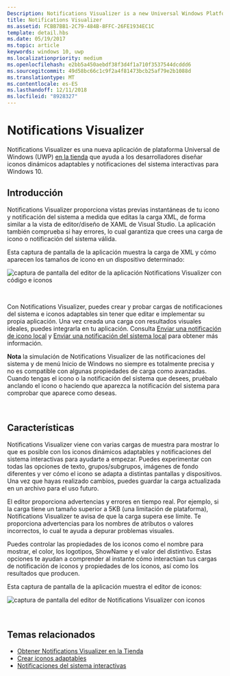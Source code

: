 ```yaml
---
Description: Notifications Visualizer is a new Universal Windows Platform (UWP) app in the Store that helps developers design adaptive live tiles for Windows 10.
title: Notifications Visualizer
ms.assetid: FCBB7BB1-2C79-484B-8FFC-26FE1934EC1C
template: detail.hbs
ms.date: 05/19/2017
ms.topic: article
keywords: windows 10, uwp
ms.localizationpriority: medium
ms.openlocfilehash: e2bb5a450aebdf38f3d4f1a710f3537544dcddd6
ms.sourcegitcommit: 49d58bc66c1c9f2a4f81473bcb25af79e2b1088d
ms.translationtype: MT
ms.contentlocale: es-ES
ms.lasthandoff: 12/11/2018
ms.locfileid: "8928327"
---
```

# <a name="notifications-visualizer"></a>Notifications Visualizer

 


Notifications Visualizer es una nueva aplicación de plataforma Universal de Windows (UWP) [en la tienda](https://www.microsoft.com/store/apps/notifications-visualizer/9nblggh5xsl1) que ayuda a los desarrolladores diseñar iconos dinámicos adaptables y notificaciones del sistema interactivas para Windows 10.


## <a name="overview"></a>Introducción

Notifications Visualizer proporciona vistas previas instantáneas de tu icono y notificación del sistema a medida que editas la carga XML, de forma similar a la vista de editor/diseño de XAML de Visual Studio. La aplicación también comprueba si hay errores, lo cual garantiza que crees una carga de icono o notificación del sistema válida.

Esta captura de pantalla de la aplicación muestra la carga de XML y cómo aparecen los tamaños de icono en un dispositivo determinado:

![captura de pantalla del editor de la aplicación Notifications Visualizer con código e iconos](images/notif-visualizer-001.png)

 

Con Notifications Visualizer, puedes crear y probar cargas de notificaciones del sistema e iconos adaptables sin tener que editar e implementar su propia aplicación. Una vez creada una carga con resultados visuales ideales, puedes integrarla en tu aplicación. Consulta [Enviar una notificación de icono local](sending-a-local-tile-notification.md) y [Enviar una notificación del sistema local](send-local-toast.md) para obtener más información.

**Nota**  la simulación de Notifications Visualizer de las notificaciones del sistema y de menú Inicio de Windows no siempre es totalmente precisa y no es compatible con algunas propiedades de carga como avanzadas. Cuando tengas el icono o la notificación del sistema que desees, pruébalo anclando el icono o haciendo que aparezca la notificación del sistema para comprobar que aparece como deseas.

 

## <a name="features"></a>Características

Notifications Visualizer viene con varias cargas de muestra para mostrar lo que es posible con los iconos dinámicos adaptables y notificaciones del sistema interactivas para ayudarte a empezar. Puedes experimentar con todas las opciones de texto, grupos/subgrupos, imágenes de fondo diferentes y ver cómo el icono se adapta a distintas pantallas y dispositivos. Una vez que hayas realizado cambios, puedes guardar la carga actualizada en un archivo para el uso futuro.

El editor proporciona advertencias y errores en tiempo real. Por ejemplo, si la carga tiene un tamaño superior a 5KB (una limitación de plataforma), Notifications Visualizer te avisa de que la carga supera ese límite. Te proporciona advertencias para los nombres de atributos o valores incorrectos, lo cual te ayuda a depurar problemas visuales.

Puedes controlar las propiedades de los iconos como el nombre para mostrar, el color, los logotipos, ShowName y el valor del distintivo. Estas opciones te ayudan a comprender al instante cómo interactúan tus cargas de notificación de iconos y propiedades de los iconos, así como los resultados que producen.

Esta captura de pantalla de la aplicación muestra el editor de iconos:

![captura de pantalla del editor de Notifications Visualizer con iconos](images/notif-visualizer-004.png)

 

## <a name="related-topics"></a>Temas relacionados

* [Obtener Notifications Visualizer en la Tienda](https://www.microsoft.com/store/apps/notifications-visualizer/9nblggh5xsl1)
* [Crear iconos adaptables](create-adaptive-tiles.md)
* [Notificaciones del sistema interactivas](adaptive-interactive-toasts.md)